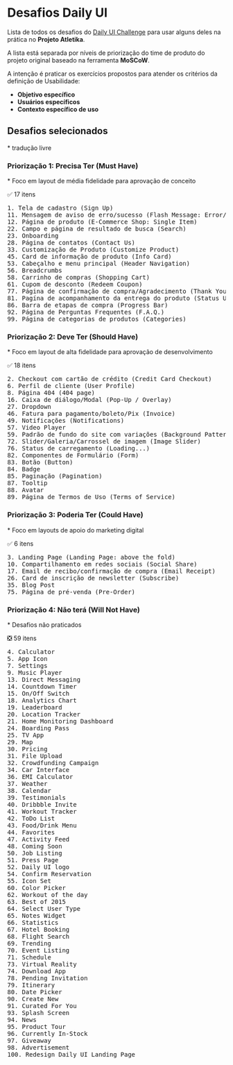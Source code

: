 # Desafios Daily UI

Lista de todos os desafios do [Daily UI Challenge](https://www.dailyui.co/) para usar alguns deles na prática no **Projeto Atletika**.

A lista está separada por níveis de priorização do time de produto do projeto original baseado na ferramenta **MoSCoW**.

A intenção é praticar os exercícios propostos para atender os critérios da definição de Usabilidade:
* **Objetivo específico**
* **Usuários específicos**
* **Contexto específico de uso**

## Desafios selecionados
\* tradução livre

### Priorização 1: Precisa Ter (Must Have)

\* Foco em layout de média fidelidade para aprovação de conceito

✅ 17 itens

<pre>
1. Tela de cadastro (Sign Up)
11. Mensagem de aviso de erro/sucesso (Flash Message: Error/Success)
12. Página de produto (E-Commerce Shop: Single Item)
22. Campo e página de resultado de busca (Search)
23. Onboarding
28. Página de contatos (Contact Us)
33. Customização de Produto (Customize Product)
45. Card de informação de produto (Info Card)
53. Cabeçalho e menu principal (Header Navigation)
56. Breadcrumbs
58. Carrinho de compras (Shopping Cart)
61. Cupom de desconto (Redeem Coupon)
77. Página de confirmação de compra/Agradecimento (Thank You)
81. Pagína de acompanhamento da entrega do produto (Status Update)
86. Barra de etapas de compra (Progress Bar)
92. Página de Perguntas Frequentes (F.A.Q.)
99. Página de categorias de produtos (Categories)
</pre>

### Priorização 2: Deve Ter (Should Have)

\* Foco em layout de alta fidelidade para aprovação de desenvolvimento

✅ 18 itens

<pre>
2. Checkout com cartão de crédito (Credit Card Checkout)
6. Perfil de cliente (User Profile)
8. Página 404 (404 page)
16. Caixa de diálogo/Modal (Pop-Up / Overlay)
27. Dropdown
46. Fatura para pagamento/boleto/Pix (Invoice)
49. Notificações (Notifications)
57. Video Player
59. Padrão de fundo do site com variações (Background Pattern)
72. Slider/Galeria/Carrossel de imagem (Image Slider)
76. Status de carregamento (Loading...)
82. Componentes de Formulário (Form)
83. Botão (Button)
84. Badge
85. Paginação (Pagination)
87. Tooltip
88. Avatar
89. Página de Termos de Uso (Terms of Service)
</pre>

### Priorização 3: Poderia Ter (Could Have)

\* Foco em layouts de apoio do marketing digital

✅ 6 itens

<pre>
3. Landing Page (Landing Page: above the fold)
10. Compartilhamento em redes sociais (Social Share)
17. Email de recibo/confirmação de compra (Email Receipt)
26. Card de inscrição de newsletter (Subscribe)
35. Blog Post
75. Página de pré-venda (Pre-Order)
</pre>

### Priorização 4: Não terá (Will Not Have)

\* Desafios não praticados

❎ 59 itens

<pre>
4. Calculator
5. App Icon
7. Settings
9. Music Player
13. Direct Messaging
14. Countdown Timer
15. On/Off Switch
18. Analytics Chart
19. Leaderboard
20. Location Tracker
21. Home Monitoring Dashboard
24. Boarding Pass
25. TV App
29. Map
30. Pricing
31. File Upload
32. Crowdfunding Campaign
34. Car Interface
36. EMI Calculator
37. Weather
38. Calendar
39. Testimonials
40. Dribbble Invite
41. Workout Tracker
42. ToDo List
43. Food/Drink Menu
44. Favorites
47. Activity Feed
48. Coming Soon
50. Job Listing
51. Press Page
52. Daily UI logo
54. Confirm Reservation
55. Icon Set
60. Color Picker
62. Workout of the day
63. Best of 2015
64. Select User Type
65. Notes Widget
66. Statistics
67. Hotel Booking
68. Flight Search
69. Trending
70. Event Listing
71. Schedule
73. Virtual Reality
74. Download App
78. Pending Invitation
79. Itinerary
80. Date Picker
90. Create New
91. Curated For You
93. Splash Screen
94. News
95. Product Tour
96. Currently In-Stock
97. Giveaway
98. Advertisement
100. Redesign Daily UI Landing Page
</pre>

